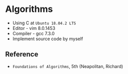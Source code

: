 # Algorithms
* Using C at `Ubuntu 18.04.2 LTS`
* Editor - vim 8.0.1453 
* Compiler - gcc 7.3.0
* Implement source code by myself

## Reference
* `Foundations of Algorithms`, 5th (Neapolitan, Richard)
